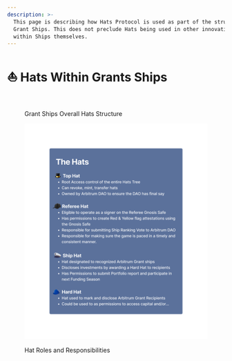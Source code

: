 ```yaml
---
description: >-
  This page is describing how Hats Protocol is used as part of the structure of
  Grant Ships. This does not preclude Hats being used in other innovative ways
  within Ships themselves.
---
```


# ⛵ Hats Within Grants Ships

<figure><img src="../.gitbook/assets/HatsTreeStructure (2).png" alt=""><figcaption><p>Grant Ships Overall Hats Structure</p></figcaption></figure>

<figure><img src="../.gitbook/assets/DAO Masons Hats Tree Diagrams.png" alt=""><figcaption><p>Hat Roles and Responsibilities</p></figcaption></figure>
